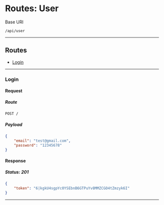 # Routes: User

Base URI

`/api/user`

---

## Routes

- [Login](###Login)

---

### Login

#### Request

##### Route

    POST /

##### Payload

```json
{
	"email": "test@gmail.com",
	"password": "12345678"
}
```

#### Response

##### Status: 201

```json
{
	"token": "6|kgkU4sgpYc0YSEbnB6GTPuYv8MMZCGO4tZmzyk6I"
}
```

---
